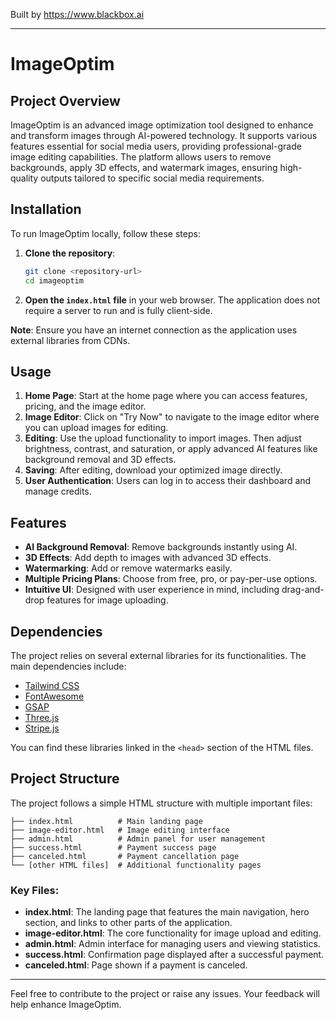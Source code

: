
Built by https://www.blackbox.ai

---

# ImageOptim

## Project Overview

ImageOptim is an advanced image optimization tool designed to enhance and transform images through AI-powered technology. It supports various features essential for social media users, providing professional-grade image editing capabilities. The platform allows users to remove backgrounds, apply 3D effects, and watermark images, ensuring high-quality outputs tailored to specific social media requirements.

## Installation

To run ImageOptim locally, follow these steps:

1. **Clone the repository**:
   ```bash
   git clone <repository-url>
   cd imageoptim
   ```
2. **Open the `index.html` file** in your web browser. The application does not require a server to run and is fully client-side.

**Note**: Ensure you have an internet connection as the application uses external libraries from CDNs.

## Usage

1. **Home Page**: Start at the home page where you can access features, pricing, and the image editor.
2. **Image Editor**: Click on "Try Now" to navigate to the image editor where you can upload images for editing.
3. **Editing**: Use the upload functionality to import images. Then adjust brightness, contrast, and saturation, or apply advanced AI features like background removal and 3D effects.
4. **Saving**: After editing, download your optimized image directly.
5. **User Authentication**: Users can log in to access their dashboard and manage credits.

## Features

- **AI Background Removal**: Remove backgrounds instantly using AI.
- **3D Effects**: Add depth to images with advanced 3D effects.
- **Watermarking**: Add or remove watermarks easily.
- **Multiple Pricing Plans**: Choose from free, pro, or pay-per-use options.
- **Intuitive UI**: Designed with user experience in mind, including drag-and-drop features for image uploading.

## Dependencies

The project relies on several external libraries for its functionalities. The main dependencies include:

- [Tailwind CSS](https://tailwindcss.com)
- [FontAwesome](https://fontawesome.com)
- [GSAP](https://greensock.com/gsap/)
- [Three.js](https://threejs.org)
- [Stripe.js](https://stripe.com/docs/js)

You can find these libraries linked in the `<head>` section of the HTML files.

## Project Structure

The project follows a simple HTML structure with multiple important files:

```
├── index.html          # Main landing page
├── image-editor.html   # Image editing interface
├── admin.html          # Admin panel for user management
├── success.html        # Payment success page
├── canceled.html       # Payment cancellation page
└── [other HTML files]  # Additional functionality pages
```

### Key Files:

- **index.html**: The landing page that features the main navigation, hero section, and links to other parts of the application.
- **image-editor.html**: The core functionality for image upload and editing.
- **admin.html**: Admin interface for managing users and viewing statistics.
- **success.html**: Confirmation page displayed after a successful payment.
- **canceled.html**: Page shown if a payment is canceled.

---

Feel free to contribute to the project or raise any issues. Your feedback will help enhance ImageOptim.